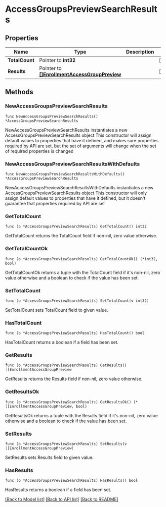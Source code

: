 # AccessGroupsPreviewSearchResults

## Properties

Name | Type | Description | Notes
------------ | ------------- | ------------- | -------------
**TotalCount** | Pointer to **int32** |  | [optional] 
**Results** | Pointer to [**[]EnrollmentAccessGroupPreview**](EnrollmentAccessGroupPreview.md) |  | [optional] 

## Methods

### NewAccessGroupsPreviewSearchResults

`func NewAccessGroupsPreviewSearchResults() *AccessGroupsPreviewSearchResults`

NewAccessGroupsPreviewSearchResults instantiates a new AccessGroupsPreviewSearchResults object
This constructor will assign default values to properties that have it defined,
and makes sure properties required by API are set, but the set of arguments
will change when the set of required properties is changed

### NewAccessGroupsPreviewSearchResultsWithDefaults

`func NewAccessGroupsPreviewSearchResultsWithDefaults() *AccessGroupsPreviewSearchResults`

NewAccessGroupsPreviewSearchResultsWithDefaults instantiates a new AccessGroupsPreviewSearchResults object
This constructor will only assign default values to properties that have it defined,
but it doesn't guarantee that properties required by API are set

### GetTotalCount

`func (o *AccessGroupsPreviewSearchResults) GetTotalCount() int32`

GetTotalCount returns the TotalCount field if non-nil, zero value otherwise.

### GetTotalCountOk

`func (o *AccessGroupsPreviewSearchResults) GetTotalCountOk() (*int32, bool)`

GetTotalCountOk returns a tuple with the TotalCount field if it's non-nil, zero value otherwise
and a boolean to check if the value has been set.

### SetTotalCount

`func (o *AccessGroupsPreviewSearchResults) SetTotalCount(v int32)`

SetTotalCount sets TotalCount field to given value.

### HasTotalCount

`func (o *AccessGroupsPreviewSearchResults) HasTotalCount() bool`

HasTotalCount returns a boolean if a field has been set.

### GetResults

`func (o *AccessGroupsPreviewSearchResults) GetResults() []EnrollmentAccessGroupPreview`

GetResults returns the Results field if non-nil, zero value otherwise.

### GetResultsOk

`func (o *AccessGroupsPreviewSearchResults) GetResultsOk() (*[]EnrollmentAccessGroupPreview, bool)`

GetResultsOk returns a tuple with the Results field if it's non-nil, zero value otherwise
and a boolean to check if the value has been set.

### SetResults

`func (o *AccessGroupsPreviewSearchResults) SetResults(v []EnrollmentAccessGroupPreview)`

SetResults sets Results field to given value.

### HasResults

`func (o *AccessGroupsPreviewSearchResults) HasResults() bool`

HasResults returns a boolean if a field has been set.


[[Back to Model list]](../README.md#documentation-for-models) [[Back to API list]](../README.md#documentation-for-api-endpoints) [[Back to README]](../README.md)


